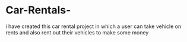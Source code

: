 # Car-Rentals-
i have created this car rental project in which a user can take vehicle on rents and also rent out their vehicles to make some money 
